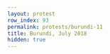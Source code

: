 ```yaml
---
layout: protest
row_index: 93
permalink: protests/burundi-11
title: Burundi, July 2018
hidden: true
---
```

